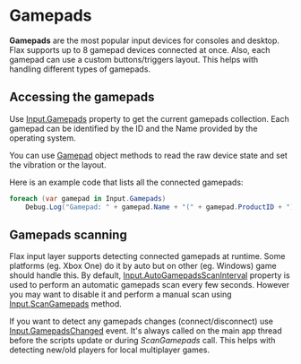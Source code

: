 # Gamepads

**Gamepads** are the most popular input devices for consoles and desktop. Flax supports up to 8 gamepad devices connected at once. Also, each gamepad can use a custom buttons/triggers layout. This helps with handling different types of gamepads.

## Accessing the gamepads

Use [Input.Gamepads](https://docs.flaxengine.com/api/FlaxEngine.Input.html#FlaxEngine_Input_Gamepads) property to get the current gamepads collection. Each gamepad can be identified by the ID and the Name provided by the operating system.

You can use [Gamepad](https://docs.flaxengine.com/api/FlaxEngine.Gamepad.html) object methods to read the raw device state and set the vibration or the layout.

Here is an example code that lists all the connected gamepads:

```cs
foreach (var gamepad in Input.Gamepads)
	Debug.Log("Gamepad: " + gamepad.Name + "(" + gamepad.ProductID + ")");
```

## Gamepads scanning

Flax input layer supports detecting connected gamepads at runtime. Some platforms (eg. Xbox One) do it by auto but on other (eg. Windows) game should handle this. By default, [Input.AutoGamepadsScanInterval](https://docs.flaxengine.com/api/FlaxEngine.Input.html#FlaxEngine_Input_AutoGamepadsScanInterval) property is used to perform an automatic gamepads scan every few seconds. However you may want to disable it and perform a manual scan using [Input.ScanGamepads](https://docs.flaxengine.com/api/FlaxEngine.Input.html#FlaxEngine_Input_ScanGamepads) method.

If you want to detect any gamepads changes (connect/disconnect) use [Input.GamepadsChanged](https://docs.flaxengine.com/api/FlaxEngine.Input.html#FlaxEngine_Input_GamepadsChanged) event. It's always called on the main app thread before the scripts update or during *ScanGamepads* call. This helps with detecting new/old players for local multiplayer games.



